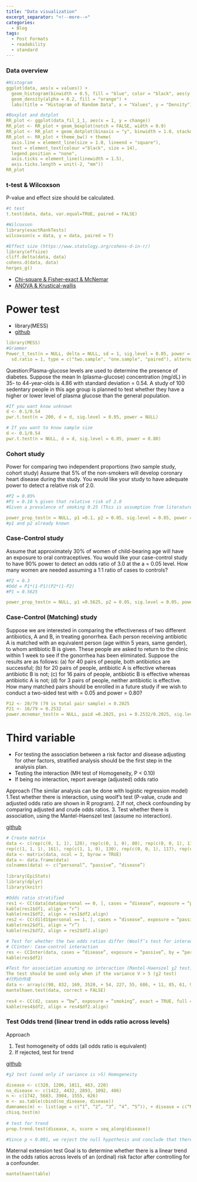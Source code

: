 ```yaml
---
title: "Data visualization"
excerpt_separator: "<!--more-->"
categories:
  - Blog
tags:
  - Post Formats
  - readability
  - standard
---
```



### Data overview
```yaml
#Histogram
ggplot(data, aes(x = values)) +
  geom_histogram(binwidth = 0.5, fill = "blue", color = "black", aes(y = ..density..)) +
  geom_density(alpha = 0.2, fill = "orange") +
  labs(title = "Histogram of Random Data", x = "Values", y = "Density")

#Boxplot and dotplot
RR_plot <- ggplot(data_fil_1_1, aes(x = 1, y = change))
RR_plot <- RR_plot + geom_boxplot(notch = FALSE, width = 0.9)
RR_plot <- RR_plot + geom_dotplot(binaxis = "y", binwidth = 1.0, stackdir = "center", alpha = 0.5) 
RR_plot <- RR_plot + theme_bw() + theme(
  axis.line = element_line(size = 1.0, lineend = "square"),
  text = element_text(colour ="black", size = 14),
  legend.position = "none",
  axis.ticks = element_line(linewidth = 1.5),
  axis.ticks.length = unit(-2, "mm"))
RR_plot
```

### t-test & Wilcoxson
P-value and effect size should be calculated.
```yaml
#t test 
t.test(data, data, var.equal=TRUE, paired = FALSE)

#Wilcoxson
library(exactRankTests)
wilcoxson(x = data, y = data, paired = T)

#Effect size (https://www.statology.org/cohens-d-in-r/)
library(effsize)
cliff.delta(data, data)
cohens.d(data, data)
herges_g()
```
- [Chi-square & Fisher-exact & McNemar](https://github.com/Hiroki-Ando1998/R/blob/main/Statistical%20tests%20%26%20epidemiological%20study%20design/1_B_Chi_Fisher_Mcneman.R)
- [ANOVA & Krustical-wallis](https://github.com/Hiroki-Ando1998/R/blob/main/Statistical%20tests%20%26%20epidemiological%20study%20design/1_C_ANOVA_Krustical-wallis.R)





# Power test
- library(MESS)
- [github](https://github.com/Hiroki-Ando1998/R/tree/main/Statistical%20tests%20&%20epidemiological%20study%20design)

```yaml
library(MESS)
#Grammer
Power_t_test(n = NULL, delta = NULL, sd = 1, sig.level = 0.05, power = NULL, ratio = 1,
  sd.ratio = 1, type = c("two.sample", "one.sample", "paired"), alternative = c("two.sided", "one.sided"),  df.method = c("welch", "classical"), strict = TRUE)
```
Question:Plasma-glucose levels are used to determine the presence of diabetes. Suppose the mean ln (plasma-glucose) concentration (mg/dL) in 35- to 44-year-olds is 4.86 with standard deviation = 0.54. A study of 100 sedentary people in this age group is planned to test whether they have a higher or lower level of plasma glucose than the general population.  

```yaml
#If you want know unknown
d <- 0.1/0.54
pwr.t.test(n = 200, d = d, sig.level = 0.05, power = NULL)

# If you want to know sample size
d <- 0.1/0.54
pwr.t.test(n = NULL, d = d, sig.level = 0.05, power = 0.80)
```

### Cohort study
Power for comparing two independent proportions (two sample study, cohort study)
Assume that 5% of the non-smokers will develop coronary heart disease during the study. You would like your study to have adequate power to detect a relative risk of 2.0. 
```yaml
#P2 = 0.05%
#P1 = 0.10 % given that relative risk of 2.0
#Given a prevalence of smoking 0.25 (This is assumption from literature review), which represents k = 3 ((1-0.25)/0.25). K is ratio of exposure group to non exposure group.

power_prop_test(n = NULL, p1 =0.1, p2 = 0.05, sig.level = 0.05, power = 0.9, ratio = 3, alternative = “one.sided”) 
#p1 and p2 already known
```


### Case-Control study
Assume that approximately 30% of women of child-bearing age will have an exposure to oral contraceptives. You would like your case-control study to have 90% power to detect an odds ratio of 3.0 at the a = 0.05 level. How many women are needed assuming a 1:1 ratio of cases to controls?  
```yaml
#P2 = 0.3
#Odd = P1*(1-P1)(P2*(1-P2)
#P1 = 0.5625

power_prop_test(n = NULL, p1 =0.5625, p2 = 0.05, sig.level = 0.05, power = 0.9, ratio = 1, alternative = “one.sided”)
```


### Case-Control (Matching) study
Suppose we are interested in comparing the effectiveness of two different antibiotics, A and B, in treating gonorrhea. Each person receiving antibiotic A is matched with an equivalent person (age within 5 years, same gender), to whom antibiotic B is given. These people are asked to return to the clinic within 1 week to see if the gonorrhea has been eliminated. Suppose the results are as follows: (a) for 40 pairs of people, both antibiotics are successful; (b) for 20 pairs of people, antibiotic A is effective whereas antibiotic B is not; (c) for 16 pairs of people, antibiotic B is effective whereas antibiotic A is not; (d) for 3 pairs of people, neither antibiotic is effective. How many matched pairs should be enrolled in a future study if we wish to conduct a two-sided test with  = 0.05 and power = 0.80?
```yaml
P12 <- 20/79 (79 is total pair sample) = 0.2025
P21 <- 16/79 = 0.2532
power.mcnemar_test(n = NULL, paid =0.2025, psi = 0.2532/0.2025, sig.level = 0.05, power = 0.9, ratio = 1, alternative = “two.sided”, method = “normal)
```

# Third variable
- For testing the association between a risk factor and disease adjusting for other factors, stratified analysis should be the first step in the analysis plan.  
- Testing the interaction (MH test of Homogeneity, P < 0.10)  
- If being no interaction, report average (adjusted) odds ratio  

Approach (The similar analysis can be done with logistic regression model)
1.Test whether there is interaction, using woolf’s test (P-value, crude and adjusted odds ratio are shown in R program).
2.If not, check confounding by comparing adjusted and crude odds ratios.
3. Test whether there is association, using the Mantel-Haenszel test (assume no interaction). 

[github](https://github.com/Hiroki-Ando1998/R/blob/main/Statistical%20tests%20%26%20epidemiological%20study%20design/3_A_Third%20variable.R)
```yaml
# Create matrix
data <- c(rep(c(0, 1, 1), 120), rep(c(0, 1, 0), 80), rep(c(0, 0, 1), 111), rep(c(0, 1, 0), 155),
rep(c(1, 1, 1), 161), rep(c(1, 1, 0), 130), rep(c(0, 0, 1), 117), rep(c(0, 1, 0), 124)
data <- matrix(data, ncol = 3, byrow = TRUE)
data <- data.frame(data)
colnames(data) <- c(“personal”, “passive”, “disease”)
 
library(EpiStats)
library(dplyr)
library(knitr)

#Odds ratio stratified 
res1 <- CC(data[data$personal == 0, ], cases = “disease”, exposure = “passive”, exact = TRUE, full = TRUE)
kable(res1$df1, align = “r”)
kable(res1$df2, align = res1$df2.align)
res2 <- CC(d1[d1$personal == 1, ], cases = “disease”, exposure = “passive”, exact = TRUE, full = TRUE)
kable(res2$df1, align = “r”)
kable(res2$df2, align = res2$df2.align)

# Test for whether the two odds ratios differ (Woolf’s test for interaction)
# CCinter: Case-control interaction
res <- CCInter(data, cases = ”disease”, exposure = “passive”, by = “personal”, full = TRUE)
kable(res$df2)

#Test for association assuming no interaction (Mantel-Haenszel χ2 test)
The test should be used only when if the variance V > 5 (χ2 test)
#行列の作成
data <- array(c(98, 832, 169, 3520, + 54, 227, 55, 686, + 11, 85, 61, 926, + 7, 102, 90, 1936), + dim = c(2, 2, 4), + dimnames = list( + Exposure = c("1", "0"), + Response = c("1", "0"), + Race.Level = c("1", "2", "3", "4"))) 
mantelhaen.test(data, correct = FALSE)
 
res4 <- CC(d2, cases = “bw”, exposure = “smoking”, exact = TRUE, full = TRUE)
kable(res4$df2, align = res4$df2.align)
```


### Test Odds trend (linear trend in odds ratio across levels)
Approach 
1. Test homogeneity of odds (all odds ratio is equivalent)
2. If rejected, test for trend

[github](https://github.com/Hiroki-Ando1998/R/blob/main/Statistical%20tests%20%26%20epidemiological%20study%20design/3_B_trend_odds_test.R)
```yaml
#χ2 test (used only if variance is >5) Homogeneity 

disease <- c(320, 1206, 1011, 463, 220)
no_disease <- c(1422, 4432, 2893, 1092, 406)
n <- c(1742, 5683, 3904, 1555, 626)
m <- as.table(cbind(no_disease, disease))
damnames(m) <- list(age = c(“1”, “2”, “3”, “4”, “5”)), + disease = c(“N”, “Y”)
chisq.test(m)
 
# test for trend
prop.trend.test(disease, n, score = seq_along(disease))

#Since p < 0.001, we reject the null hypothesis and conclude that there is a linear trend in the odds
```

Maternal extension test
Goal is to determine whether there is a linear trend in the odds ratios across levels of an (ordinal) risk factor after controlling for a confounder.
```yaml
mantelhaen(table)
```

